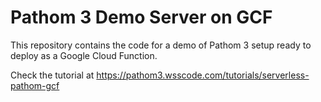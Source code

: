 # Pathom 3 Demo Server on GCF

This repository contains the code for a demo of Pathom 3 setup ready
to deploy as a Google Cloud Function.

Check the tutorial at https://pathom3.wsscode.com/tutorials/serverless-pathom-gcf 
